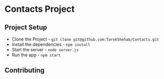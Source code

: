 # Contacts Project

## Project Setup

- Clone the Project - `git clone git@github.com:TarekShehab/Contacts.git`
- Install the dependencies - `npm install`
- Start the server - `node server.js`
- Run the app - `npm start`

## Contributing
